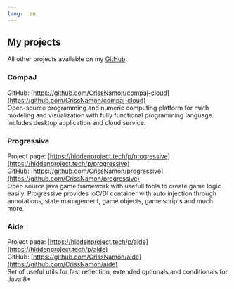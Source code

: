 ```yaml
---
lang:  en
---
```


## My projects

All other projects available on my [GitHub](https://github.com/CrissNamon/).

### CompaJ
GitHub: [https://github.com/CrissNamon/compaj-cloud](https://github.com/CrissNamon/compaj-cloud)
<br>
Open-source programming and numeric computing platform for math modeling and visualization with fully functional programming language. Includes desktop application and cloud service.

### Progressive
Project page: [https://hiddenproject.tech/p/progressive](https://hiddenproject.tech/p/progressive)
<br>
GitHub: [https://github.com/CrissNamon/progressive](https://github.com/CrissNamon/progressive)
<br>
Open source java game framework with usefull tools to create game logic easily. Progressive provides IoC/DI container with auto injection through annotations, state management, game objects, game scripts and much more.

### Aide
Project page: [https://hiddenproject.tech/p/aide](https://hiddenproject.tech/p/aide)
<br>
GitHub: [https://github.com/CrissNamon/aide](https://github.com/CrissNamon/aide)
<br>
Set of useful utils for fast reflection, extended optionals and conditionals for Java 8+
